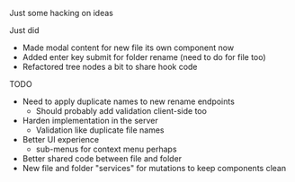 Just some hacking on ideas

Just did

- Made modal content for new file its own component now
- Added enter key submit for folder rename (need to do for file too)
- Refactored tree nodes a bit to share hook code

TODO

- Need to apply duplicate names to new rename endpoints
  - Should probably add validation client-side too
- Harden implementation in the server
  - Validation like duplicate file names
- Better UI experience
  - sub-menus for context menu perhaps
- Better shared code between file and folder
- New file and folder "services" for mutations to keep components clean
